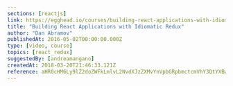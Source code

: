 ```yaml
---
sections: [reactjs]
link: https://egghead.io/courses/building-react-applications-with-idiomatic-redux
title: "Building React Applications with Idiomatic Redux"
author: "Dan Abramov"
publishedAt: 2016-05-02T00:00:00.000Z
type: [video, course]
topics: [react_redux]
suggestedBy: [andreamangano]
createdAt: 2018-03-20T21:46:33.121Z
reference: aHR0cHM6Ly9lZ2doZWFkLmlvL2NvdXJzZXMvYnVpbGRpbmctcmVhY3QtYXBwbGljYXRpb25zLXdpdGgtaWRpb21hdGljLXJlZHV4
---
```

